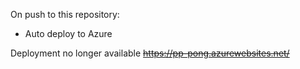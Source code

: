On push to this repository:
- Auto deploy to Azure

Deployment no longer available
~~https://pp-pong.azurewebsites.net/~~
